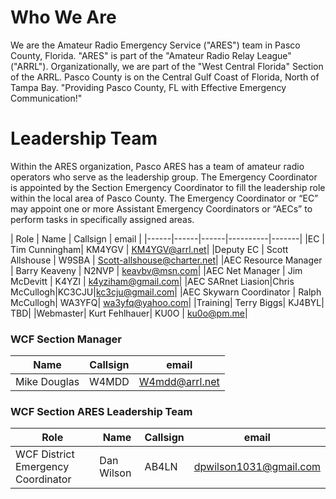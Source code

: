 # Who We Are
We are the Amateur Radio Emergency Service ("ARES") team in Pasco County, Florida. "ARES" is part of the "Amateur Radio Relay League" ("ARRL"). Organizationally, we are part of the "West Central Florida" Section of the ARRL. Pasco County is on the Central Gulf Coast of Florida, North of Tampa Bay.
"Providing Pasco County, FL with Effective Emergency Communication!"


# Leadership Team
Within the ARES organization, Pasco ARES has a team of amateur radio operators who serve as the leadership group. The Emergency Coordinator is appointed by the Section Emergency Coordinator to fill the leadership role within the local area of Pasco County. The Emergency Coordinator or “EC” may appoint one or more Assistant Emergency Coordinators or “AECs” to perform tasks in specifically assigned areas.

| Role | Name | Callsign | email |
|------|------|------|----------|-------|
|EC | Tim Cunningham| KM4YGV | KM4YGV@arrl.net|
|Deputy EC | Scott Allshouse | W9SBA | Scott-allshouse@charter.net|
|AEC Resource Manager | Barry Keaveny | N2NVP | keavbv@msn.com|
|AEC Net Manager | Jim McDevitt | K4YZI | k4yziham@gmail.com|
|AEC SARnet Liasion|Chris McCullogh|KC3CJU|kc3cju@gmail.com|
|AEC Skywarn Coordinator | Ralph McCullogh| WA3YFQ| wa3yfq@yahoo.com|
|Training| Terry Biggs| KJ4BYL| TBD|
|Webmaster| Kurt Fehlhauer| KU0O | ku0o@pm.me|



### WCF Section Manager
| Name | Callsign | email |
|------|----------|-------|
|Mike Douglas | W4MDD| W4mdd@arrl.net|

### WCF Section ARES Leadership Team
| Role | Name| Callsign | email |
|------|-----|----------|-------|
|WCF District Emergency Coordinator|Dan Wilson |AB4LN |dpwilson1031@gmail.com|